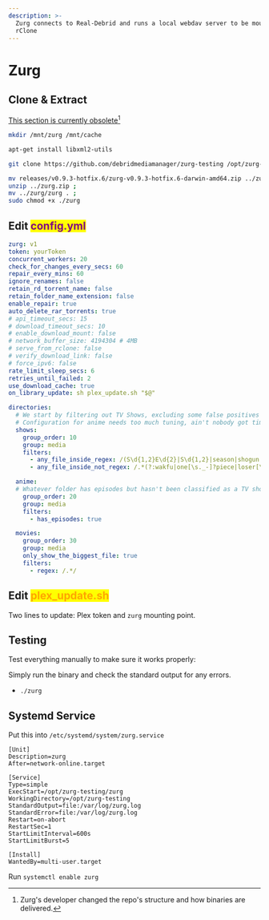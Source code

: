 ```yaml
---
description: >-
  Zurg connects to Real-Debrid and runs a local webdav server to be mounted with
  rClone
---
```


# Zurg

## Clone & Extract

[This section is currently obsolete](#user-content-fn-1)[^1]

```bash
mkdir /mnt/zurg /mnt/cache
```

```bash
apt-get install libxml2-utils
```

```bash
git clone https://github.com/debridmediamanager/zurg-testing /opt/zurg-testing/ ; cd /opt/zurg-testing/
```

```bash
mv releases/v0.9.3-hotfix.6/zurg-v0.9.3-hotfix.6-darwin-amd64.zip ../zurg.zip ;
unzip ../zurg.zip ;
mv ../zurg/zurg . ;
sudo chmod +x ./zurg
```

## Edit <mark style="color:purple;">config.yml</mark>

```yaml
zurg: v1
token: yourToken
concurrent_workers: 20
check_for_changes_every_secs: 60
repair_every_mins: 60
ignore_renames: false
retain_rd_torrent_name: false
retain_folder_name_extension: false
enable_repair: true
auto_delete_rar_torrents: true
# api_timeout_secs: 15
# download_timeout_secs: 10
# enable_download_mount: false
# network_buffer_size: 4194304 # 4MB
# serve_from_rclone: false
# verify_download_link: false
# force_ipv6: false
rate_limit_sleep_secs: 6
retries_until_failed: 2
use_download_cache: true
on_library_update: sh plex_update.sh "$@"

directories:
  # We start by filtering out TV Shows, excluding some false positives
  # Configuration for anime needs too much tuning, ain't nobody got time for that.
  shows:
    group_order: 10
    group: media
    filters:
      - any_file_inside_regex: /(S\d{1,2}E\d{2}|S\d{1,2}|season|shogun|kingstown|severance)/i
      - any_file_inside_not_regex: /.*(?:wakfu|one[\s._-]?piece|loser[\s._-]?ranger|full[\s._-]?metal|mushoku[\s._-]?tensei|solo[\s._-]?leveling|frieren|kid[\s._-]?paddle).*/i

  anime:
  # Whatever folder has episodes but hasn't been classified as a TV show
    group_order: 20
    group: media
    filters:
      - has_episodes: true

  movies:
    group_order: 30
    group: media
    only_show_the_biggest_file: true
    filters:
      - regex: /.*/
```

## Edit <mark style="color:orange;">plex\_update.sh</mark>

Two lines to update: Plex token and `zurg` mounting point.

## Testing

Test everything manually to make sure it works properly:

Simply run the binary and check the standard output for any errors.

* `./zurg`

## Systemd Service

Put this into `/etc/systemd/system/zurg.service`

```systemd
[Unit]
Description=zurg
After=network-online.target

[Service]
Type=simple
ExecStart=/opt/zurg-testing/zurg
WorkingDirectory=/opt/zurg-testing
StandardOutput=file:/var/log/zurg.log
StandardError=file:/var/log/zurg.log
Restart=on-abort
RestartSec=1
StartLimitInterval=600s
StartLimitBurst=5

[Install]
WantedBy=multi-user.target
```

Run `systemctl enable zurg`

[^1]: Zurg's developer changed the repo's structure and how binaries are delivered.
